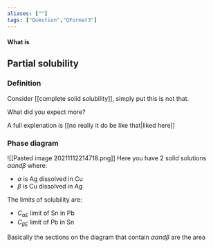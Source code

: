 ```yaml
---
aliases: [""]
tags: ["Question","QFormat3"]
---
```


#### What is
## Partial solubility
### Definition
Consider [[complete solid solubility]], simply put this is not that.

What did you expect more?

A full explenation is [[no really it do be like that|liked here]]

### Phase diagram
![[Pasted image 20211112214718.png]]
Here you have 2 solid solutions $\alpha and\beta$ where:
- $\alpha$ is Ag dissolved in Cu
- $\beta$ is Cu dissolved in Ag

The limits of solubility are:
- $C_{\alpha E }$ limit of Sn in Pb
- $C_{\beta E}$ limit of Pb in Sn

Basically the sections on the diagram that contain $\alpha and\beta$ are the area